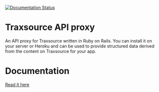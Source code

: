 [![Documentation Status](https://readthedocs.org/projects/traxsource-api/badge/?version=latest)](http://traxsource-api.readthedocs.io/en/latest/?badge=latest)

# Traxsource API proxy

An API proxy for Traxsource written in Ruby on Rails. You can install it on your server or Heroku and can be used to provide structured data derived from the content on Traxsource for your app.

# Documentation

[Read it here](https://traxsource-api.readthedocs.io/)
